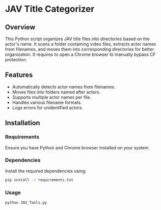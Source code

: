 # JAV Title Categorizer

## Overview
This Python script organizes JAV title files into directories based on the actor's name. It scans a folder containing video files, extracts actor names from filenames, and moves them into corresponding directories for better organization. It requires to open a Chrome browser to manually bypass CF protection.

## Features
- Automatically detects actor names from filenames.
- Moves files into folders named after actors.
- Supports multiple actor names per file.
- Handles various filename formats.
- Logs errors for unidentified actors.

## Installation
### Requirements
Ensure you have Python and Chrome browser installed on your system.

### Dependencies
Install the required dependencies using:
```bash
pip install -r requirements.txt
```

### Usage
```
python JAV_Tools.py
```
